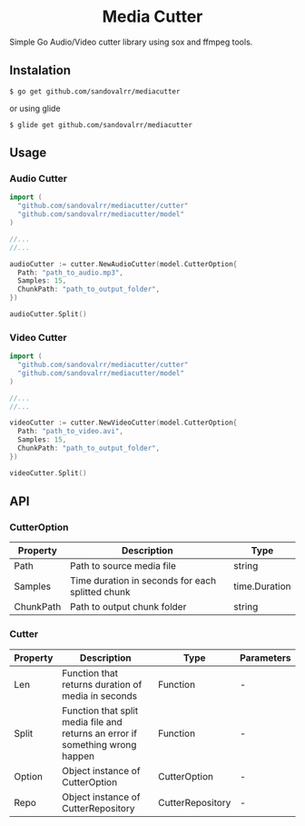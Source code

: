 <h1 align="center">Media Cutter</h1>

Simple Go Audio/Video cutter library using sox and ffmpeg tools.

## Instalation

```text
$ go get github.com/sandovalrr/mediacutter
```

or using glide

```text
$ glide get github.com/sandovalrr/mediacutter
```

## Usage

### Audio Cutter

```go
import (
  "github.com/sandovalrr/mediacutter/cutter"
  "github.com/sandovalrr/mediacutter/model"
)

//...
//...

audioCutter := cutter.NewAudioCutter(model.CutterOption{
  Path: "path_to_audio.mp3",
  Samples: 15,
  ChunkPath: "path_to_output_folder",
})

audioCutter.Split()

```

### Video Cutter

```go
import (
  "github.com/sandovalrr/mediacutter/cutter"
  "github.com/sandovalrr/mediacutter/model"
)

//...
//...

videoCutter := cutter.NewVideoCutter(model.CutterOption{
  Path: "path_to_video.avi",
  Samples: 15,
  ChunkPath: "path_to_output_folder",
})

videoCutter.Split()
```

## API

### CutterOption

| Property  | Description                                      | Type          |
| --------- | ------------------------------------------------ | ------------- |
| Path      | Path to source media file                        | string        |
| Samples   | Time duration in seconds for each splitted chunk | time.Duration |
| ChunkPath | Path to output chunk folder                      | string        |

### Cutter

| Property | Description                                                                   | Type             | Parameters |
| -------- | ----------------------------------------------------------------------------- | ---------------- | ---------- |
| Len      | Function that returns duration of media in seconds                            | Function         | -          |
| Split    | Function that split media file and returns an error if something wrong happen | Function         | -          |
| Option   | Object instance of CutterOption                                               | CutterOption     | -          |
| Repo     | Object instance of CutterRepository                                           | CutterRepository | -          |


